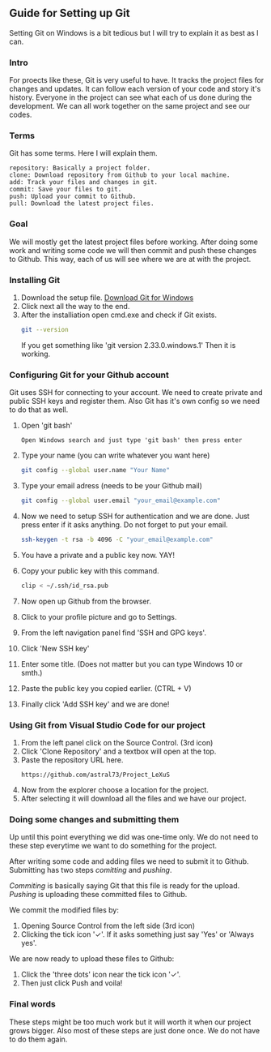 ## Guide for Setting up Git
Setting Git on Windows is a bit tedious but I will try to explain it as best as I can.

### Intro
For proects like these, Git is very useful to have. It tracks the project files for changes and updates. It can follow each version of your code and story it's history. Everyone in the project can see what each of us done during the development. We can all work together on the same project and see our codes.

### Terms
Git has some terms. Here I will explain them.

    repository: Basically a project folder.
    clone: Download repository from Github to your local machine.
    add: Track your files and changes in git.
    commit: Save your files to git.
    push: Upload your commit to Github.
    pull: Download the latest project files.

### Goal
We will mostly get the latest project files before working. After doing some work and writing some code we will then commit and push these changes to Github. This way, each of us will see where we are at with the project.

### Installing Git
1. Download the setup file.
[Download Git for Windows](https://git-scm.com/downloads)
2. Click next all the way to the end.
3. After the installiation open cmd.exe and check if Git exists.
    ```bash
    git --version
    ```
    If you get something like 'git version 2.33.0.windows.1' Then it is working.

### Configuring Git for your Github account
Git uses SSH for connecting to your account. We need to create private and public SSH keys and register them. Also Git has it's own config so we need to do that as well.

1. Open 'git bash'
    ```text
    Open Windows search and just type 'git bash' then press enter
    ```

2. Type your name (you can write whatever you want here)
    ```bash
    git config --global user.name "Your Name"
    ```

3. Type your email adress (needs to be your Github mail)
    ```bash
    git config --global user.email "your_email@example.com"
    ```
4. Now we need to setup SSH for authentication and we are done.
   Just press enter if it asks anything. Do not forget to put your email.
    ```bash
    ssh-keygen -t rsa -b 4096 -C "your_email@example.com"
    ```
5. You have a private and a public key now. YAY!
6. Copy your public key with this command.
    ```bash
    clip < ~/.ssh/id_rsa.pub
    ```
7. Now open up Github from the browser.
8. Click to your profile picture and go to Settings.
9. From the left navigation panel find 'SSH and GPG keys'.
10. Click 'New SSH key'
11. Enter some title. (Does not matter but you can type Windows 10 or smth.)
12. Paste the public key you copied earlier. (CTRL + V)
13. Finally click 'Add SSH key' and we are done!

### Using Git from Visual Studio Code for our project
1. From the left panel click on the Source Control. (3rd icon)
2. Click 'Clone Repository' and a textbox will open at the top.
3. Paste the repository URL here.
    ```text
    https://github.com/astral73/Project_LeXuS
    ```
4. Now from the explorer choose a location for the project.
5. After selecting it will download all the files and we have our project.

### Doing some changes and submitting them
Up until this point everything we did was one-time only. We do not need to these step everytime we want to do something for the project.

After writing some code and adding files we need to submit it to Github. Submitting has two steps *comitting* and *pushing*.

*Commiting* is basically saying Git that this file is ready for the upload.
*Pushing* is uploading these committed files to Github.

We commit the modified files by:
1. Opening Source Control from the left side (3rd icon)
2. Clicking the tick icon '✓'. If it asks something just say 'Yes' or 'Always yes'.

We are now ready to upload these files to Github:
1. Click the 'three dots' icon near the tick icon '✓'.
2. Then just click Push and voila!

### Final words
These steps might be too much work but it will worth it when our project grows bigger. Also most of these steps are just done once. We do not have to do them again.